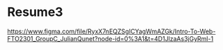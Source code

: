 # Resume3
https://www.figma.com/file/RyxX7nEQZSgICYagWmAZGk/Intro-To-Web-FTO2301_GroupC_JulianQunet?node-id=0%3A1&t=4D1JlzaAs3jGyRml-1
